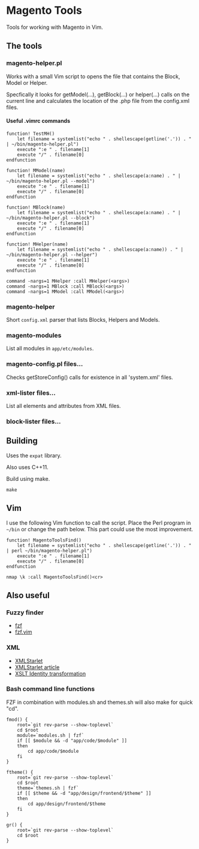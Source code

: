 # Magento Tools

Tools for working with Magento in Vim.

## The tools

### magento-helper.pl

Works with a small Vim script to opens the file that contains the Block, Model
or Helper.

Specfically it looks for getModel(...), getBlock(...) or helper(...) calls on
the current line and calculates the location of the .php file from the
config.xml files.

#### Useful .vimrc commands

    function! TestMH()
        let filename = systemlist("echo " . shellescape(getline('.')) . " | ~/bin/magento-helper.pl")
        execute ":e " . filename[1]
        execute "/" . filename[0]
    endfunction

    function! MModel(name)
        let filename = systemlist("echo " . shellescape(a:name) . " | ~/bin/magento-helper.pl --model")
        execute ":e " . filename[1]
        execute "/" . filename[0]
    endfunction

    function! MBlock(name)
        let filename = systemlist("echo " . shellescape(a:name) . " | ~/bin/magento-helper.pl --block")
        execute ":e " . filename[1]
        execute "/" . filename[0]
    endfunction

    function! MHelper(name)
        let filename = systemlist("echo " . shellescape(a:name)) . " | ~/bin/magento-helper.pl --helper")
        execute ":e " . filename[1]
        execute "/" . filename[0]
    endfunction

    command -nargs=1 MHelper :call MHelper(<args>)
    command -nargs=1 MBlock :call MBlock(<args>)
    command -nargs=1 MModel :call MModel(<args>)

### magento-helper

Short `config.xml` parser that lists Blocks, Helpers and Models.

### magento-modules

List all modules in `app/etc/modules`.

### magento-config.pl files...

Checks getStoreConfig() calls for existence in all 'system.xml' files.

### xml-lister files...

List all elements and attributes from XML files.

### block-lister files...

## Building

Uses the `expat` library.

Also uses C++11.

Build using make.

    make

## Vim

I use the following Vim function to call the script. Place the Perl program in
`~/bin` or change the path below. This part could use the most improvement.

    function! MagentoToolsFind()
        let filename = systemlist("echo " . shellescape(getline('.')) . " | perl ~/bin/magento-helper.pl")
        execute ":e " . filename[1]
        execute "/" . filename[0]
    endfunction

    nmap \k :call MagentoToolsFind()<cr>

## Also useful

### Fuzzy finder

* [fzf](https://github.com/junegunn/fzf)
* [fzf.vim](https://github.com/junegunn/fzf.vim)

### XML

* [XMLStarlet](http://xmlstar.sourceforge.net/)
* [XMLStarlet article](http://www.freesoftwaremagazine.com/articles/xml_starlet)
* [XSLT Identity transformation](http://www.usingxml.com/Transforms/XslIdentity)



### Bash command line functions

FZF in combination with modules.sh and themes.sh will also make for quick "cd".

    fmod() {
        root=`git rev-parse --show-toplevel`
        cd $root
        module=`modules.sh | fzf`
        if [[ $module && -d "app/code/$module" ]] 
        then
            cd app/code/$module
        fi
    }

    ftheme() {
        root=`git rev-parse --show-toplevel`
        cd $root
        theme=`themes.sh | fzf`
        if [[ $theme && -d "app/design/frontend/$theme" ]] 
        then
            cd app/design/frontend/$theme
        fi
    }

    gr() {
        root=`git rev-parse --show-toplevel`
        cd $root
    }


